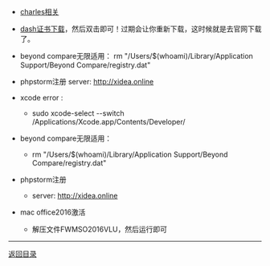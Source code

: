 * [charles相关](charles.md)

* [dash证书下载](https://kapeli.com/licenses/Dash/2015/181/A9xyvwUTgNKIjFMPNX3Uh4byRMmZgk/license.dash-license)，然后双击即可！过期会让你重新下载，这时候就是去官网下载了。

* beyond compare无限适用：
rm "/Users/$(whoami)/Library/Application Support/Beyond Compare/registry.dat"
* phpstorm注册
server: http://xidea.online

* xcode error : 
    * sudo xcode-select --switch /Applications/Xcode.app/Contents/Developer/
* beyond compare无限适用：
    * rm "/Users/$(whoami)/Library/Application Support/Beyond Compare/registry.dat"
* phpstorm注册
    * server:   http://xidea.online
* mac office2016激活
    * 解压文件FWMSO2016VLU，然后运行即可
********


[返回目录](../SUMMARY.md)